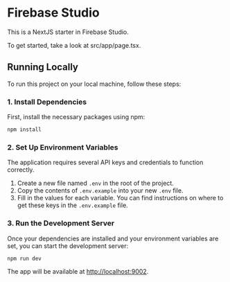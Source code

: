 # Firebase Studio

This is a NextJS starter in Firebase Studio.

To get started, take a look at src/app/page.tsx.

## Running Locally

To run this project on your local machine, follow these steps:

### 1. Install Dependencies

First, install the necessary packages using npm:

```bash
npm install
```

### 2. Set Up Environment Variables

The application requires several API keys and credentials to function correctly.

1.  Create a new file named `.env` in the root of the project.
2.  Copy the contents of `.env.example` into your new `.env` file.
3.  Fill in the values for each variable. You can find instructions on where to get these keys in the `.env.example` file.

### 3. Run the Development Server

Once your dependencies are installed and your environment variables are set, you can start the development server:

```bash
npm run dev
```

The app will be available at [http://localhost:9002](http://localhost:9002).
